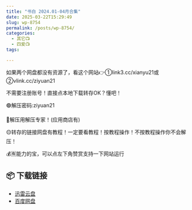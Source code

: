```yaml
---
title: "书白 2024.01-04月合集"
date: 2025-03-22T15:29:49
slug: wp-8754
permalink: /posts/wp-8754/
categories:
  - 其它📺
  - 四爱📺
tags:

---
```


如果两个网盘都没有资源了，看这个网站👉①link3.cc/xianyu21或②vlink.cc/ziyuan21

不需要注册账号！直接点本地下载转存OK？懂吧！

🟢解压密码:ziyuan21

🔵解压用解压专家！(应用商店有)

🟡转存的链接网盘有教程！一定要看教程！按教程操作！不按教程操作你不会解压！

💰🈶能力的宝，可以点左下角赞赏支持一下网站运行

## 📦 下载链接
- [迅雷云盘](https://blziyuan21.com/pay-download/8754?key=08696e6431&down_id=0)
- [百度网盘](https://blziyuan21.com/pay-download/8754?key=08696e6431&down_id=1)

